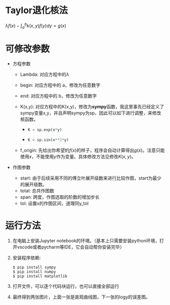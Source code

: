 # Taylor退化核法

$\lambda f(x) - \int_a^{b} k(x,y)f(y) dy = g(x)$

# 可修改参数

* 方程参数
  
  * Lambda: 对应方程中的$\lambda$
  
  * begin: 对应方程中的 a，修改为任意数字
  
  * end: 对应方程中的 b，修改为任意数字
  
  * K(x,y): 对应方程中的K(x,y)，修改为**sympy**函数，我这里事先已经定义了sympy变量x,y，并且声明sympy为sp，因此可以如下进行调整，来修改核函数。
    * ```python
      K = sp.exp(x*y)  
      ```
    * ```python
      K = sp.sin(x**2*y)
      ```
  
  * f_origin: 先给出你希望的$f(x)$的样子，程序会自动计算得出$g(x)$。注意只能使用$x$，不能使用$y$作为变量。具体修改方法见修改$K(x,y)$。
  
* 作图参数
  * start: 由于后续采用不同的傅立叶展开级数来进行比较作图，start为最少的展开级数。
  * total: 总共作图数
  * span: 跨度，作图选取的阶数的增加步长
  * tol: 设置x的作图区间，道理同y_tol

# 运行方法

1. 在电脑上安装Jupyter notebook的环境。（基本上只需要安装python环境，打开vscode或者pycharm等IDE，它会自动帮你安装完毕）
2. 安装程序依赖:

   ```shell
   $ pip install sympy
   $ pip install numpy
   $ pip install matplotlib
   ```
3. 打开文件，可以逐个代码块运行，也可以直接全部运行
4. 最终得到两张图片，上面一张是直观曲线图，下一张的logy的误差图。
